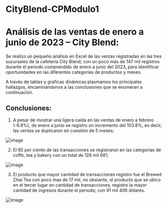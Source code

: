 # CityBlend-CPModulo1

# Análisis de las ventas de enero a junio de 2023 – City Blend:

Se realizo un pequeño análisis en Excel de las ventas registradas en las tres sucursales de la cafetería City Blend; con un poco más de 147 mil registros durante el periodo comprendido de enero a junio del 2023, para identificar oportunidades en las diferentes categorías de productos y meses.

A través de tablas y graficas dinámicas plasmamos los principales hallazgos, encaminándonos a las conclusiones que se enumeran a continuación.

## Conclusiones:

1. A pesar de mostrar una ligera caída en las ventas de enero a febrero (-6.8%), de enero a junio se registro un incremento del 103.8%, es decir, las ventas se duplicaron en cuestión de 5 meses;


![image](https://github.com/user-attachments/assets/154e70f4-05c0-4847-a8fc-d60ba22f817f)


2. El 85 por ciento de las transacciones se registraron en las categorías de coffe, tea y bakery con un total de 126 mil 661;


![image](https://github.com/user-attachments/assets/52a153e6-9890-4571-839a-c01aeb8e68d6)


3. El producto que mayor cantidad de transacciones registro fue el Brewed Chai Tea con poco mas de 17 mil, no obstante, el producto que se ubico en el tercer lugar en cantidad de transacciones, registro la mayor cantidad de ingresos durante el periodo; con 91 mil 406 dólares.


![image](https://github.com/user-attachments/assets/a26fb5c0-e9aa-4b67-bcd6-1e29a2d28ecd)
